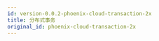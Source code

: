 ```yaml
---
id: version-0.0.2-phoenix-cloud-transaction-2x
title: 分布式事务
original_id: phoenix-cloud-transaction-2x
---
```


